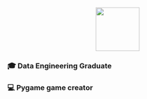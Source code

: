 # 
  
<div id="header" align="center">
  <img src="(https://media3.giphy.com/media/v1.Y2lkPTc5MGI3NjExZTQ4ZGQ4NjgwYjYzM2ExYzQ5YWU2MDk1OWI4NGQzMjdjOGZkZDZkMyZlcD12MV9pbnRlcm5hbF9naWZzX2dpZklkJmN0PWc/KAq5w47R9rmTuvWOWa/giphy.gif)" width="100"/>
</div>

### 🎓 Data Engineering Graduate

### 💻 Pygame game creator

### 

<!--
**AdjunxLynx/AdjunxLynx** is a ✨ _special_ ✨ repository because its `README.md` (this file) appears on your GitHub profile.

Here are some ideas to get you started:

- 🔭 I’m currently working on ...
- 🌱 I’m currently learning ...
- 👯 I’m looking to collaborate on ...
- 🤔 I’m looking for help with ...
- 💬 Ask me about ...
- 📫 How to reach me: ...
- 😄 Pronouns: ...
- ⚡ Fun fact: ...
-->
